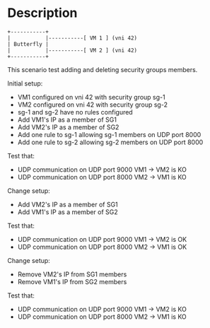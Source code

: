 # Description

```
+-----------+
|           |-----------[ VM 1 ] (vni 42)
| Butterfly |
|           |-----------[ VM 2 ] (vni 42)
+-----------+

```

This scenario test adding and deleting security groups members.

Initial setup:
- VM1 configured on vni 42 with security group sg-1
- VM2 configured on vni 42 with security group sg-2
- sg-1 and sg-2 have no rules configured
- Add VM1's IP as a member of SG1
- Add VM2's IP as a member of SG2
- Add one rule to sg-1 allowing sg-1 members on UDP port 8000
- Add one rule to sg-2 allowing sg-2 members on UDP port 8000

Test that:
- UDP communication on UDP port 9000 VM1 -> VM2 is KO
- UDP communication on UDP port 8000 VM2 -> VM1 is KO

Change setup:
- Add VM2's IP as a member of SG1
- Add VM1's IP as a member of SG2

Test that:
- UDP communication on UDP port 9000 VM1 -> VM2 is OK
- UDP communication on UDP port 8000 VM2 -> VM1 is OK

Change setup:
- Remove VM2's IP from SG1 members
- Remove VM1's IP from SG2 members

Test that:
- UDP communication on UDP port 9000 VM1 -> VM2 is KO
- UDP communication on UDP port 8000 VM2 -> VM1 is KO
